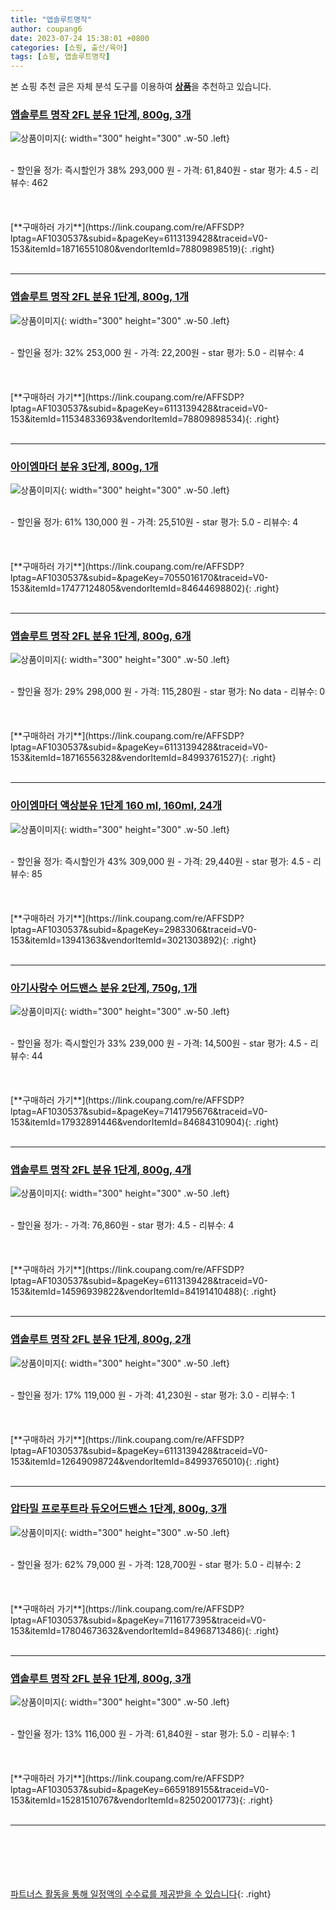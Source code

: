```yaml
---
title: "앱솔루트명작"
author: coupang6
date: 2023-07-24 15:38:01 +0800
categories: [쇼핑, 출산/육아]
tags: [쇼핑, 앱솔루트명작]
---
```


본 쇼핑 추천 글은 자체 분석 도구를 이용하여 [**상품**](https://link.coupang.com/a/bao1ui)을 추천하고 있습니다.

### [앱솔루트 명작 2FL 분유 1단계, 800g, 3개](https://link.coupang.com/re/AFFSDP?lptag=AF1030537&subid=&pageKey=6113139428&traceid=V0-153&itemId=18716551080&vendorItemId=78809898519)

![상품이미지](https://thumbnail10.coupangcdn.com/thumbnails/remote/230x230ex/image/retail/images/8830133571052625-9ed37f2e-a875-42a4-968d-3fddb04eaa09.jpg){: width="300" height="300" .w-50 .left}


<br>
- 할인율 정가: 즉시할인가 38%  293,000   원
- 가격: 61,840원
- star 평가: 4.5
- 리뷰수: 462
<br>
<br>
<br>
<br>
[**구매하러 가기**](https://link.coupang.com/re/AFFSDP?lptag=AF1030537&subid=&pageKey=6113139428&traceid=V0-153&itemId=18716551080&vendorItemId=78809898519){: .right}
<br>
<br>

---

### [앱솔루트 명작 2FL 분유 1단계, 800g, 1개](https://link.coupang.com/re/AFFSDP?lptag=AF1030537&subid=&pageKey=6113139428&traceid=V0-153&itemId=11534833693&vendorItemId=78809898534)

![상품이미지](https://thumbnail8.coupangcdn.com/thumbnails/remote/230x230ex/image/retail/images/8830133846955831-d09c77fa-13f9-43c9-8e96-b9a132a0307d.jpg){: width="300" height="300" .w-50 .left}


<br>
- 할인율 정가: 32%  253,000   원
- 가격: 22,200원
- star 평가: 5.0
- 리뷰수: 4
<br>
<br>
<br>
<br>
[**구매하러 가기**](https://link.coupang.com/re/AFFSDP?lptag=AF1030537&subid=&pageKey=6113139428&traceid=V0-153&itemId=11534833693&vendorItemId=78809898534){: .right}
<br>
<br>

---

### [아이엠마더 분유 3단계, 800g, 1개](https://link.coupang.com/re/AFFSDP?lptag=AF1030537&subid=&pageKey=7055016170&traceid=V0-153&itemId=17477124805&vendorItemId=84644698802)

![상품이미지](https://thumbnail10.coupangcdn.com/thumbnails/remote/230x230ex/image/retail/images/2023/01/10/14/3/b4b0362e-218f-468d-a3a9-3977ad510fe6.jpg){: width="300" height="300" .w-50 .left}


<br>
- 할인율 정가: 61%  130,000   원
- 가격: 25,510원
- star 평가: 5.0
- 리뷰수: 4
<br>
<br>
<br>
<br>
[**구매하러 가기**](https://link.coupang.com/re/AFFSDP?lptag=AF1030537&subid=&pageKey=7055016170&traceid=V0-153&itemId=17477124805&vendorItemId=84644698802){: .right}
<br>
<br>

---

### [앱솔루트 명작 2FL 분유 1단계, 800g, 6개](https://link.coupang.com/re/AFFSDP?lptag=AF1030537&subid=&pageKey=6113139428&traceid=V0-153&itemId=18716556328&vendorItemId=84993761527)

![상품이미지](https://thumbnail6.coupangcdn.com/thumbnails/remote/230x230ex/image/retail/images/8830133137097123-aaccd240-8fd4-4241-8698-46d77c92f140.jpg){: width="300" height="300" .w-50 .left}


<br>
- 할인율 정가: 29%  298,000   원
- 가격: 115,280원
- star 평가: No data
- 리뷰수: 0
<br>
<br>
<br>
<br>
[**구매하러 가기**](https://link.coupang.com/re/AFFSDP?lptag=AF1030537&subid=&pageKey=6113139428&traceid=V0-153&itemId=18716556328&vendorItemId=84993761527){: .right}
<br>
<br>

---

### [아이엠마더 액상분유 1단계 160 ml, 160ml, 24개](https://link.coupang.com/re/AFFSDP?lptag=AF1030537&subid=&pageKey=2983306&traceid=V0-153&itemId=13941363&vendorItemId=3021303892)

![상품이미지](https://thumbnail6.coupangcdn.com/thumbnails/remote/230x230ex/image/product/image/vendoritem/2017/02/09/3021303892/32f924bc-7a20-47d5-b7f8-b51593345e69.jpg){: width="300" height="300" .w-50 .left}


<br>
- 할인율 정가: 즉시할인가 43%  309,000   원
- 가격: 29,440원
- star 평가: 4.5
- 리뷰수: 85
<br>
<br>
<br>
<br>
[**구매하러 가기**](https://link.coupang.com/re/AFFSDP?lptag=AF1030537&subid=&pageKey=2983306&traceid=V0-153&itemId=13941363&vendorItemId=3021303892){: .right}
<br>
<br>

---

### [아기사랑수 어드밴스 분유 2단계, 750g, 1개](https://link.coupang.com/re/AFFSDP?lptag=AF1030537&subid=&pageKey=7141795676&traceid=V0-153&itemId=17932891446&vendorItemId=84684310904)

![상품이미지](https://thumbnail6.coupangcdn.com/thumbnails/remote/230x230ex/image/retail/images/2023/01/13/10/6/a678ba5a-750a-4858-858d-a6b3609e421e.jpg){: width="300" height="300" .w-50 .left}


<br>
- 할인율 정가: 즉시할인가 33%  239,000   원
- 가격: 14,500원
- star 평가: 4.5
- 리뷰수: 44
<br>
<br>
<br>
<br>
[**구매하러 가기**](https://link.coupang.com/re/AFFSDP?lptag=AF1030537&subid=&pageKey=7141795676&traceid=V0-153&itemId=17932891446&vendorItemId=84684310904){: .right}
<br>
<br>

---

### [앱솔루트 명작 2FL 분유 1단계, 800g, 4개](https://link.coupang.com/re/AFFSDP?lptag=AF1030537&subid=&pageKey=6113139428&traceid=V0-153&itemId=14596939822&vendorItemId=84191410488)

![상품이미지](https://thumbnail9.coupangcdn.com/thumbnails/remote/230x230ex/image/retail/images/8830133371544399-36eec47c-6c4c-4ade-9747-94a8b67ddfee.jpg){: width="300" height="300" .w-50 .left}


<br>
- 할인율 정가: 
- 가격: 76,860원
- star 평가: 4.5
- 리뷰수: 4
<br>
<br>
<br>
<br>
[**구매하러 가기**](https://link.coupang.com/re/AFFSDP?lptag=AF1030537&subid=&pageKey=6113139428&traceid=V0-153&itemId=14596939822&vendorItemId=84191410488){: .right}
<br>
<br>

---

### [앱솔루트 명작 2FL 분유 1단계, 800g, 2개](https://link.coupang.com/re/AFFSDP?lptag=AF1030537&subid=&pageKey=6113139428&traceid=V0-153&itemId=12649098724&vendorItemId=84993765010)

![상품이미지](https://thumbnail7.coupangcdn.com/thumbnails/remote/230x230ex/image/retail/images/8830133760304523-a622a30d-0dd3-4848-896e-51984e5151e2.jpg){: width="300" height="300" .w-50 .left}


<br>
- 할인율 정가: 17%  119,000   원
- 가격: 41,230원
- star 평가: 3.0
- 리뷰수: 1
<br>
<br>
<br>
<br>
[**구매하러 가기**](https://link.coupang.com/re/AFFSDP?lptag=AF1030537&subid=&pageKey=6113139428&traceid=V0-153&itemId=12649098724&vendorItemId=84993765010){: .right}
<br>
<br>

---

### [압타밀 프로푸트라 듀오어드밴스 1단계, 800g, 3개](https://link.coupang.com/re/AFFSDP?lptag=AF1030537&subid=&pageKey=7116177395&traceid=V0-153&itemId=17804673632&vendorItemId=84968713486)

![상품이미지](https://thumbnail7.coupangcdn.com/thumbnails/remote/230x230ex/image/rs_quotation_api/ujaabbip/c57a5b45992a4f5192d8903b4444f1ac.jpg){: width="300" height="300" .w-50 .left}


<br>
- 할인율 정가: 62%  79,000   원
- 가격: 128,700원
- star 평가: 5.0
- 리뷰수: 2
<br>
<br>
<br>
<br>
[**구매하러 가기**](https://link.coupang.com/re/AFFSDP?lptag=AF1030537&subid=&pageKey=7116177395&traceid=V0-153&itemId=17804673632&vendorItemId=84968713486){: .right}
<br>
<br>

---

### [앱솔루트 명작 2FL 분유 1단계, 800g, 3개](https://link.coupang.com/re/AFFSDP?lptag=AF1030537&subid=&pageKey=6659189155&traceid=V0-153&itemId=15281510767&vendorItemId=82502001773)

![상품이미지](https://thumbnail10.coupangcdn.com/thumbnails/remote/230x230ex/image/retail/images/8830133571052625-9ed37f2e-a875-42a4-968d-3fddb04eaa09.jpg){: width="300" height="300" .w-50 .left}


<br>
- 할인율 정가: 13%  116,000   원
- 가격: 61,840원
- star 평가: 5.0
- 리뷰수: 1
<br>
<br>
<br>
<br>
[**구매하러 가기**](https://link.coupang.com/re/AFFSDP?lptag=AF1030537&subid=&pageKey=6659189155&traceid=V0-153&itemId=15281510767&vendorItemId=82502001773){: .right}
<br>
<br>

---
<br><br><br><br><br> [파트너스 활동을 통해 일정액의 수수료를 제공받을 수 있습니다](https://link.coupang.com/a/bao1ui){: .right}